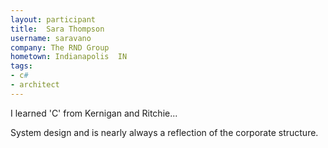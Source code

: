 ```yaml
---
layout: participant
title:  Sara Thompson
username: saravano
company: The RND Group
hometown: Indianapolis  IN
tags:
- c#
- architect
---
```


<!-- Tell us a little about yourself. -->

I learned 'C' from Kernigan and Ritchie...

<!-- Tell us something interesting. -->

System design and is nearly always a reflection of the corporate structure.



